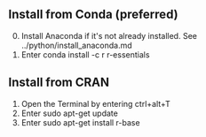 ## Install from Conda (preferred)

0. Install Anaconda if it's not already installed. See ../python/install_anaconda.md
1. Enter conda install -c r r-essentials

## Install from CRAN

1. Open the Terminal by entering ctrl+alt+T
2. Enter sudo apt-get update
3. Enter sudo apt-get install r-base



